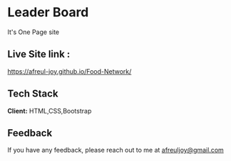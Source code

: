 
# Leader Board
It's One Page site



## Live Site link : 

https://afreul-joy.github.io/Food-Network/

  
## Tech Stack

**Client:** HTML,CSS,Bootstrap


  
## Feedback

If you have any feedback, please reach out to me at afreuljoy@gmail.com

  
